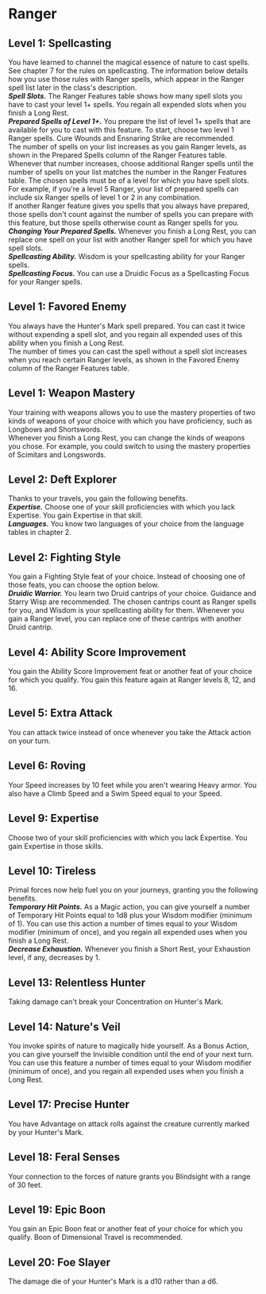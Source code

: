 # Ranger

## Level 1: Spellcasting
You have learned to channel the magical essence of nature to cast spells. See chapter 7 for the rules on spellcasting. The information below details how you use those rules with Ranger spells, which appear in the Ranger spell list later in the class's description.  
***Spell Slots.*** The Ranger Features table shows how many spell slots you have to cast your level 1+ spells. You regain all expended slots when you finish a Long Rest.  
***Prepared Spells of Level 1+.*** You prepare the list of level 1+ spells that are available for you to cast with this feature. To start, choose two level 1 Ranger spells. Cure Wounds and Ensnaring Strike are recommended.  
The number of spells on your list increases as you gain Ranger levels, as shown in the Prepared Spells column of the Ranger Features table. Whenever that number increases, choose additional Ranger spells until the number of spells on your list matches the number in the Ranger Features table. The chosen spells must be of a level for which you have spell slots. For example, if you're a level 5 Ranger, your list of prepared spells can include six Ranger spells of level 1 or 2 in any combination.  
If another Ranger feature gives you spells that you always have prepared, those spells don't count against the number of spells you can prepare with this feature, but those spells otherwise count as Ranger spells for you.  
***Changing Your Prepared Spells.*** Whenever you finish a Long Rest, you can replace one spell on your list with another Ranger spell for which you have spell slots.  
***Spellcasting Ability.*** Wisdom is your spellcasting ability for your Ranger spells.  
***Spellcasting Focus.*** You can use a Druidic Focus as a Spellcasting Focus for your Ranger spells.

## Level 1: Favored Enemy
You always have the Hunter's Mark spell prepared. You can cast it twice without expending a spell slot, and you regain all expended uses of this ability when you finish a Long Rest.  
The number of times you can cast the spell without a spell slot increases when you reach certain Ranger levels, as shown in the Favored Enemy column of the Ranger Features table.

## Level 1: Weapon Mastery
Your training with weapons allows you to use the mastery properties of two kinds of weapons of your choice with which you have proficiency, such as Longbows and Shortswords.  
Whenever you finish a Long Rest, you can change the kinds of weapons you chose. For example, you could switch to using the mastery properties of Scimitars and Longswords.

## Level 2: Deft Explorer
Thanks to your travels, you gain the following benefits.  
***Expertise.*** Choose one of your skill proficiencies with which you lack Expertise. You gain Expertise in that skill.  
***Languages.*** You know two languages of your choice from the language tables in chapter 2.

## Level 2: Fighting Style
You gain a Fighting Style feat of your choice. Instead of choosing one of those feats, you can choose the option below.  
***Druidic Warrior.*** You learn two Druid cantrips of your choice. Guidance and Starry Wisp are recommended. The chosen cantrips count as Ranger spells for you, and Wisdom is your spellcasting ability for them. Whenever you gain a Ranger level, you can replace one of these cantrips with another Druid cantrip.

## Level 4: Ability Score Improvement
You gain the Ability Score Improvement feat or another feat of your choice for which you qualify. You gain this feature again at Ranger levels 8, 12, and 16.

## Level 5: Extra Attack
You can attack twice instead of once whenever you take the Attack action on your turn.

## Level 6: Roving
Your Speed increases by 10 feet while you aren't wearing Heavy armor. You also have a Climb Speed and a Swim Speed equal to your Speed.

## Level 9: Expertise
Choose two of your skill proficiencies with which you lack Expertise. You gain Expertise in those skills.

## Level 10: Tireless
Primal forces now help fuel you on your journeys, granting you the following benefits.  
***Temporary Hit Points.*** As a Magic action, you can give yourself a number of Temporary Hit Points equal to 1d8 plus your Wisdom modifier (minimum of 1). You can use this action a number of times equal to your Wisdom modifier (minimum of once), and you regain all expended uses when you finish a Long Rest.  
***Decrease Exhaustion.*** Whenever you finish a Short Rest, your Exhaustion level, if any, decreases by 1.

## Level 13: Relentless Hunter
Taking damage can't break your Concentration on Hunter's Mark.

## Level 14: Nature's Veil
You invoke spirits of nature to magically hide yourself. As a Bonus Action, you can give yourself the Invisible condition until the end of your next turn. You can use this feature a number of times equal to your Wisdom modifier (minimum of once), and you regain all expended uses when you finish a Long Rest.

## Level 17: Precise Hunter
You have Advantage on attack rolls against the creature currently marked by your Hunter's Mark.

## Level 18: Feral Senses
Your connection to the forces of nature grants you Blindsight with a range of 30 feet.

## Level 19: Epic Boon
You gain an Epic Boon feat or another feat of your choice for which you qualify. Boon of Dimensional Travel is recommended.

## Level 20: Foe Slayer
The damage die of your Hunter's Mark is a d10 rather than a d6.